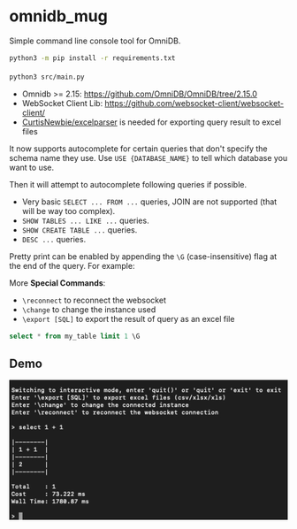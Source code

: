 # omnidb_mug

Simple command line console tool for OmniDB.

```sh
python3 -m pip install -r requirements.txt

python3 src/main.py
```

- Omnidb >= 2.15: https://github.com/OmniDB/OmniDB/tree/2.15.0
- WebSocket Client Lib: https://github.com/websocket-client/websocket-client/
- [CurtisNewbie/excelparser](https://github.com/CurtisNewbie/excelparser) is needed for exporting query result to excel files


It now supports autocomplete for certain queries that don't specify the schema name they use. Use `USE {DATABASE_NAME}` to tell which database you want to use.

Then it will attempt to autocomplete following queries if possible.

- Very basic `SELECT ... FROM ...` queries, JOIN are not supported (that will be way too complex).
- `SHOW TABLES ... LIKE ...` queries.
- `SHOW CREATE TABLE ...` queries.
- `DESC ...` queries.

Pretty print can be enabled by appending the `\G` (case-insensitive) flag at the end of the query. For example:

More **Special Commands**:

- `\reconnect` to reconnect the websocket
- `\change` to change the instance used
- `\export [SQL]` to export the result of query as an excel file

```sql
select * from my_table limit 1 \G
```

## Demo

<img src="demo/demo1.jpeg" alt="demo1" width="600">
